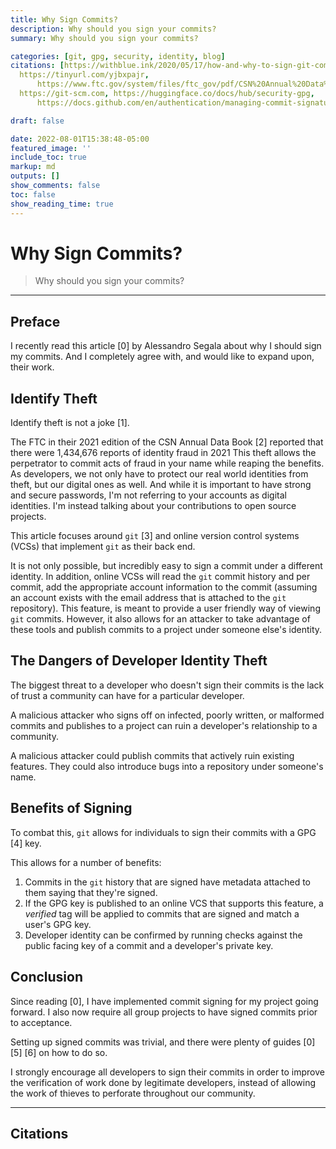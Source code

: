 ```yaml
---
title: Why Sign Commits?
description: Why should you sign your commits?
summary: Why should you sign your commits?

categories: [git, gpg, security, identity, blog]
citations: [https://withblue.ink/2020/05/17/how-and-why-to-sign-git-commits.html,
  https://tinyurl.com/yjbxpajr,
      https://www.ftc.gov/system/files/ftc_gov/pdf/CSN%20Annual%20Data%20Book%202021%20Final%20PDF.pdf,
  https://git-scm.com, https://huggingface.co/docs/hub/security-gpg,
      https://docs.github.com/en/authentication/managing-commit-signature-verification/signing-commits]

draft: false

date: 2022-08-01T15:38:48-05:00
featured_image: ''
include_toc: true
markup: md
outputs: []
show_comments: false
toc: false
show_reading_time: true
---
```


# Why Sign Commits?

> Why should you sign your commits?

______________________________________________________________________

## Preface

I recently read this article \[0\] by Alessandro Segala about why I should sign
my commits. And I completely agree with, and would like to expand upon, their
work.

## Identify Theft

Identify theft is not a joke \[1\].

The FTC in their 2021 edition of the CSN Annual Data Book \[2\] reported that
there were 1,434,676 reports of identity fraud in 2021 This theft allows the
perpetrator to commit acts of fraud in your name while reaping the benefits. As
developers, we not only have to protect our real world identities from theft,
but our digital ones as well. And while it is important to have strong and
secure passwords, I'm not referring to your accounts as digital identities. I'm
instead talking about your contributions to open source projects.

This article focuses around `git` \[3\] and online version control systems
(VCSs) that implement `git` as their back end.

It is not only possible, but incredibly easy to sign a commit under a different
identity. In addition, online VCSs will read the `git` commit history and per
commit, add the appropriate account information to the commit (assuming an
account exists with the email address that is attached to the `git` repository).
This feature, is meant to provide a user friendly way of viewing `git` commits.
However, it also allows for an attacker to take advantage of these tools and
publish commits to a project under someone else's identity.

## The Dangers of Developer Identity Theft

The biggest threat to a developer who doesn't sign their commits is the lack of
trust a community can have for a particular developer.

A malicious attacker who signs off on infected, poorly written, or malformed
commits and publishes to a project can ruin a developer's relationship to a
community.

A malicious attacker could publish commits that actively ruin existing features.
They could also introduce bugs into a repository under someone's name.

## Benefits of Signing

To combat this, `git` allows for individuals to sign their commits with a GPG
\[4\] key.

This allows for a number of benefits:

1. Commits in the `git` history that are signed have metadata attached to them
   saying that they're signed.
2. If the GPG key is published to an online VCS that supports this feature, a
   *verified* tag will be applied to commits that are signed and match a user's
   GPG key.
3. Developer identity can be confirmed by running checks against the public
   facing key of a commit and a developer's private key.

## Conclusion

Since reading \[0\], I have implemented commit signing for my project going
forward. I also now require all group projects to have signed commits prior to
acceptance.

Setting up signed commits was trivial, and there were plenty of guides \[0\]
\[5\] \[6\] on how to do so.

I strongly encourage all developers to sign their commits in order to improve
the verification of work done by legitimate developers, instead of allowing the
work of thieves to perforate throughout our community.

______________________________________________________________________

## Citations
